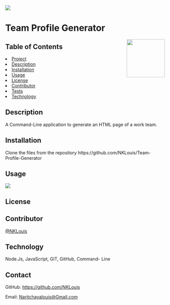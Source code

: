
<img src= "https://img.shields.io/badge/License--green">
<h1> Team Profile Generator</h1>
<img align ="right" width="120" height="120" src="https://avatars3.githubusercontent.com/u/58704859?v=4">

    
<h2> Table of Contents </h2>
<li><a href="#title">Project</a></li>
<li><a href="#description">Description</a></li>  
<li><a href="#installation">Installation</a></li> 
<li><a href="#usage">Usage</a></li> 
<li><a href="#license">License</a></li> 
<li><a href="#contributor">Contributor</a></li>   
<li><a href="#test">Tests</a></li> 
<li><a href="#technology">Technology</a></li>   
   
<h2 id="description"> Description </h2>
<p>A Command-Line application to generate an HTML page of a work team.</p>

<h2 id="description"> Installation </h2>
<p>Clone the files from the repository https://github.com/NKLouis/Team-Profile-Generator​<p>

<h2 id="description"> Usage </h2>


![](http://g.recordit.co/JUiGShyUzu.gif)


<h2 id="description"> License </h2>
<p></p>

<h2 id="description"> Contributor </h2>
<a href="https://github.com/NKLouis " target="_blank">@NKLouis</a> 

<h2 id="description"> Technology </h2>
<p> Node.Js, JavaScript, GIT, GitHub, Command- Line</p>

<h2> Contact </h2>

GitHub: <a href="https://github.com/NKLouis">https://github.com/NKLouis</a></li>

Email: <a href= "Naritchayalouis@Gmail.com">Naritchayalouis@Gmail.com</a> 

